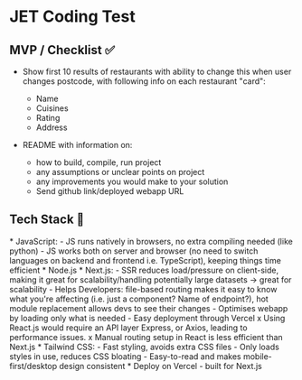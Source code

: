 # JET Coding Test

## MVP / Checklist ✅
* Show first 10 results of restaurants with ability to change this when user changes postcode, with following info on each restaurant "card":
    - Name
    - Cuisines
    - Rating
    - Address

* README with information on:
    - how to build, compile, run project
    - any assumptions or unclear points on project
    - any improvements you would make to your solution
    - Send github link/deployed webapp URL

## Tech Stack 🤖
*​ JavaScript:
    - JS runs natively in browsers, no extra compiling needed (like python)
    - JS works both on server and browser (no need to switch languages on backend and frontend i.e. 
      TypeScript), keeping things time efficient
*​ Node.js
*​ Next.js:
    - SSR reduces load/pressure on client-side, making it great for scalability/handling potentially large 
      datasets -> great for scalability
    - Helps Developers: file-based routing makes it easy to know what you're affecting (i.e. just a 
      component? 
      Name of endpoint?), hot module replacement allows devs to see their changes
    - Optimises webapp by loading only what is needed
    - Easy deployment through Vercel
    x Using React.js would require an API layer Express, or Axios, leading to performance issues.
    x Manual routing setup in React is less efficient than Next.js
*​ Tailwind CSS:
     - Fast styling, avoids extra CSS files
     - Only loads styles in use, reduces CSS bloating
     - Easy-to-read and makes mobile-first/desktop design consistent
*​ Deploy on Vercel - built for Next.js
